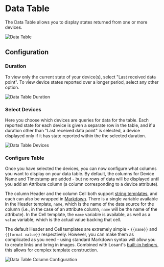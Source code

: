 # Data Table

The Data Table allows you to display states returned from one or more devices.

![Data Table](/images/dashboards/data-table-example.png "Data Table")

## Configuration

### Duration

To view only the current state of your device(s), select "Last received data point". To view device states reported over a longer period, select any other option.

![Data Table Duration](/images/dashboards/data-table-duration.png "Data Table Duration")

### Select Devices

Here you choose which devices are queries for data for the table. Each reported state for each device is given a separate row in the table, and if a duration other than "Last received data point" is selected, a device displayed only if it has state reported within the the selected duration.

![Data Table Devices](/images/dashboards/data-table-block-data.png "Data Table Devices")

### Configure Table

Once you have selected the devices, you can now configure what columns you want to display on your data table. By default, the columns for Device Name and Timestamp are added - but no rows of data will be displayed until you add an Attribute column (a column corresponding to a device attribute).

The column Header and the column Cell both support [string templates](/workflows/accessing-payload-data/#string-templates), and each can also be wrapped in [Markdown](http://commonmark.org/help/). There is a single variable available in the Header template, `name`, which is the name of the data source for the column (i.e., in the case of an attribute column, `name` will be the name of the attribute).  In the Cell template, the `name` variable is available, as well as a `value` variable, which is the actual value backing that cell.

The default Header and Cell templates are extremely simple - `{{name}}` and `{{format value}}` respectively. However, you can make them as complicated as you need - using standard Markdown syntax will allow you to create links and bring in images. Combined with Losant's [built-in helpers](/workflows/accessing-payload-data/#conditional-block-helpers), this allows for complex template construction.

![Data Table Column Configuration](/images/dashboards/data-table-column-config.png "Data Table Column Configuration")
